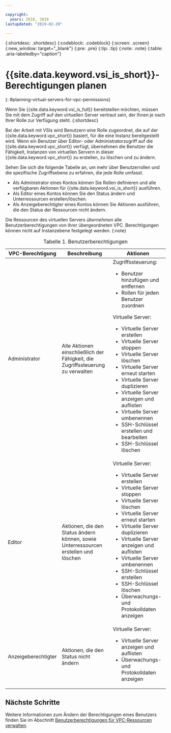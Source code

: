 ```yaml
---

copyright:
  years: 2018, 2019
lastupdated: "2019-02-20"

---
```


{:shortdesc: .shortdesc}
{:codeblock: .codeblock}
{:screen: .screen}
{:new_window: target="_blank"}
{:pre: .pre}
{:tip: .tip}
{:note: .note}
{:table: .aria-labeledby="caption"}

# {{site.data.keyword.vsi_is_short}}-Berechtigungen planen
{: #planning-virtual-servers-for-vpc-permissions}

Wenn Sie {{site.data.keyword.vsi_is_full}} bereitstellen möchten, müssen Sie mit dem Zugriff auf den virtuellen Server vertraut sein, der Ihnen je nach Ihrer Rolle zur Verfügung steht.
{:shortdesc}

Bei der Arbeit mit VSIs wird Benutzern eine Rolle zugeordnet, die auf der {{site.data.keyword.vpc_short}} basiert, für die eine Instanz bereitgestellt wird. Wenn ein Benutzer über Editor- oder Administratorzugriff auf die {{site.data.keyword.vpc_short}} verfügt, übernehmen die Benutzer die Fähigkeit, Instanzen von virtuellen Servern in dieser {{site.data.keyword.vpc_short}} zu erstellen, zu löschen und zu ändern.

Sehen Sie sich die folgende Tabelle an, um mehr über Benutzerrollen und die spezifische Zugriffsebene zu erfahren, die jede Rolle umfasst.

* Als Administrator eines Kontos können Sie Rollen definieren und alle verfügbaren Aktionen für {{site.data.keyword.vsi_is_short}} ausführen.
* Als Editor eines Kontos können Sie den Status ändern und Unterressourcen erstellen/löschen.
* Als Anzeigeberechtigter eines Kontos können Sie Aktionen ausführen, die den Status der Ressourcen nicht ändern.

Die Ressourcen des virtuellen Servers *übernehmen* alle Benutzerberechtigungen von ihrer übergeordneten VPC. Berechtigungen können nicht auf Instanzebene festgelegt werden.
{:note}

<table>
<CAPTION>Tabelle 1. Benutzerberechtigungen</CAPTION>
<THEAD>
<TR>
<th>VPC-Berechtigung</th>
<th>Beschreibung</th>
<th>Aktionen</th>
</TR>
</THEAD>
<TBODY>
<tr>
<td>Administrator</td>
<td>Alle Aktionen einschließlich der Fähigkeit, die Zugriffssteuerung <br>
zu verwalten</td>
<td>
Zugriffssteuerung:
<ul>
<li>Benutzer hinzufügen und entfernen</li>
<li>Rollen für jeden Benutzer zuordnen</li>
</ul>
<p>
Virtuelle Server:
<ul>
<li>Virtuelle Server erstellen</li>
<li>Virtuelle Server stoppen</li>
<li>Virtuelle Server löschen</li>
<li>Virtuelle Server erneut starten</li>
<li>Virtuelle Server duplizieren</li>
<!-- <li>Resize virtual servers</li> -->
<!-- <li>Add and delete vNICs</li> -->
<!-- <li>Attach and delete volumes</li> -->
<li>Virtuelle Server anzeigen und auflisten</li>
<li>Virtuelle Server umbenennen</li>
<!-- <li>Create image snapshots</li> -->
<!-- <li>Delete image snapshots</li> -->
<!-- <li>Create virtual servers off of image snapshots</li> -->
<li>SSH-Schlüssel erstellen und bearbeiten</li>
<li>SSH-Schlüssel löschen</li>
<!-- <li>Add autoscaling policies</li> -->
<!-- <li>Delete autoscaling policies</li> -->
<!-- <li>Modify autoscaling policies</li> -->
<!-- <li>View monitoring and log data</li> -->
<!-- <li>Modify alarms and notifications from monitoring</li> -->
</ul>
</p>
</td>
</tr>
<tr>
<td>Editor</td>
<td>Aktionen, die den Status ändern können, sowie <br>
Unterressourcen erstellen und löschen</td>
<td>
Virtuelle Server:
<ul>
<li>Virtuelle Server erstellen</li>
<li>Virtuelle Server stoppen</li>
<li>Virtuelle Server löschen</li>
<li>Virtuelle Server erneut starten</li>
<li>Virtuelle Server duplizieren</li>
<!-- <li>Resize virtual servers</li> -->
<!-- <li>Add and delete vNICs</li> -->
<!-- <li>Attach and detach volumes</li> -->
<li>Virtuelle Server anzeigen und auflisten</li>
<li>Virtuelle Server umbenennen</li>
<!-- <li>Create image snapshots</li> -->
<!-- <li>Delete image snapshots</li> -->
<!-- <li>Create virtual servers off of image snapshots</li> -->
<li>SSH-Schlüssel erstellen</li>
<li>SSH-Schlüssel löschen</li>
<!-- <li>Add autoscaling policies</li> -->
<!-- <li>Delete autoscaling policies</li> -->
<!-- <li>Modify autoscaling policies</li> -->
<li>Überwachungs- und Protokolldaten anzeigen</li>
<!-- <li>Modify alarms and notifications from monitoring</li> -->
</ul>     
</td>
</tr>
<tr>
<td>Anzeigeberechtigter</td>
<td>Aktionen, die den Status nicht ändern</td>
<td>
Virtuelle Server:
<ul>
<li>Virtuelle Server anzeigen und auflisten</li>
<!-- <li>View and list image snapshots</li> -->
<li>Überwachungs- und Protokolldaten anzeigen</li>
</ul>
</td>
</tr>
</TBODY>
</table>

## Nächste Schritte
Weitere Informationen zum Ändern der Berechtigungen eines Benutzers finden Sie im Abschnitt [Benutzerberechtigungen für VPC-Ressourcen verwalten](/docs/infrastructure/vpc?topic=vpc-managing-user-permissions-for-vpc-resources).
